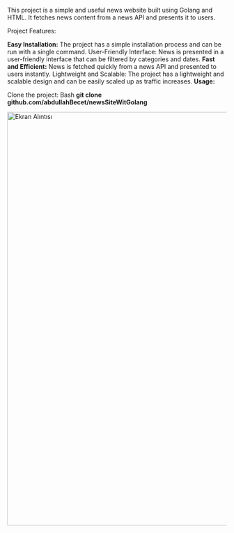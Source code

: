 This project is a simple and useful news website built using Golang and HTML. It fetches news content from a news API and presents it to users.

Project Features:

**Easy Installation:** The project has a simple installation process and can be run with a single command.
User-Friendly Interface: News is presented in a user-friendly interface that can be filtered by categories and dates.
**Fast and Efficient:** News is fetched quickly from a news API and presented to users instantly.
Lightweight and Scalable: The project has a lightweight and scalable design and can be easily scaled up as traffic increases.
**Usage:**

Clone the project:
Bash
**git clone github.com/abdullahBecet/newsSiteWitGolang**

<img width="951" alt="Ekran Alıntısı" src="https://github.com/abdullahBecet/newsSiteWitGolang/assets/109188041/8b84aca2-ce16-4e6d-918c-8651db98c549">
